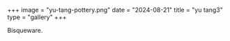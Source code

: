 +++
image = "yu-tang-pottery.png"
date = "2024-08-21"
title = "yu tang3"
type = "gallery"
+++

Bisqueware.
